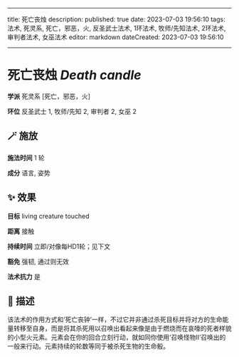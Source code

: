 
---
title: 死亡丧烛
description: 
published: true
date: 2023-07-03 19:56:10
tags: 法术, 死灵系, 死亡，邪恶，火, 反圣武士法术, 1环法术, 牧师/先知法术, 2环法术, 审判者法术, 女巫法术
editor: markdown
dateCreated: 2023-07-03 19:56:10

---

# **死亡丧烛** *Death candle*

**学派** 死灵系 \[死亡，邪恶，火\] 

**环位** 反圣武士 1, 牧师/先知 2, 审判者 2, 女巫 2

## 🪄 施放

**施法时间** 1 轮

**成分** 语言, 姿势

## ✨ 效果 

**目标** living creature touched 

**距离** 接触  

**持续时间** 立即/对像每HD1轮；见下文 

**豁免** 强韧, 通过则无效

**法术抗力** 是

## 📖 描述

该法术的作用方式和‘死亡丧钟’一样，不过它并非通过杀死目标并将对方的生命能量转移至自身，而是将其杀死用以召唤出看起来像是由于燃烧而在哀嚎的死者样貌的小型火元素。元素会在你的回合立刻行动，就如同你使用‘召唤怪物II’召唤出的一般来行动。元素持续的轮数等同于被杀死生物的生命骰。
    